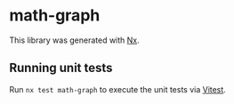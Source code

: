 # math-graph

This library was generated with [Nx](https://nx.dev).

## Running unit tests

Run `nx test math-graph` to execute the unit tests via [Vitest](https://vitest.dev/).
